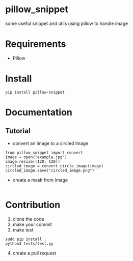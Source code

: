 # pillow_snippet
some useful snippet and utils using pillow to handle image

# Requirements
* Pillow

# Install
```
pip install pillow-snippet
```

# Documentation
## Tutorial
* convert an Image to a circled Image
```
from pillow_snippet import convert
image = open("example.jpg")
image.resize((120, 120))
circled_image = convert.circle_image(image)
circled_image.save("circled_image.png")
```
* create a mask from Image
```
```


# Contribution
1. clone the code
2. make your commit
3. make test
```
sudo pip install .
python3 tests/test.py
```
4. create a pull request
